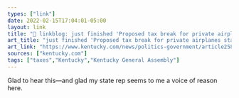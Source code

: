```yaml
---
types: ["link"]
date: 2022-02-15T17:04:01-05:00
layout: link
title: "🔗 linkblog: just finished 'Proposed tax break for private airplanes stalls in KY House | Lexington Herald Leader'"
art_title: "just finished 'Proposed tax break for private airplanes stalls in KY House | Lexington Herald Leader"
art_link: "https://www.kentucky.com/news/politics-government/article258415298.html"
sources: ["kentucky.com"]
tags: ["taxes","Kentucky","Kentucky General Assembly"]
---
```

Glad to hear this—and glad my state rep seems to me a voice of reason here.
